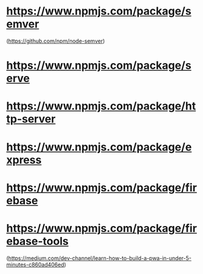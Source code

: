 # https://www.npmjs.com/package/semver
(https://github.com/npm/node-semver)

# https://www.npmjs.com/package/serve

# https://www.npmjs.com/package/http-server

# https://www.npmjs.com/package/express

# https://www.npmjs.com/package/firebase

# https://www.npmjs.com/package/firebase-tools
(https://medium.com/dev-channel/learn-how-to-build-a-pwa-in-under-5-minutes-c860ad406ed)
